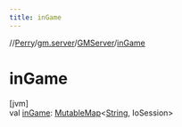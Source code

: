 ```yaml
---
title: inGame
---
```

//[Perry](../../../index.html)/[gm.server](../index.html)/[GMServer](index.html)/[inGame](in-game.html)



# inGame



[jvm]\
val [inGame](in-game.html): [MutableMap](https://kotlinlang.org/api/latest/jvm/stdlib/kotlin.collections/-mutable-map/index.html)<[String](https://kotlinlang.org/api/latest/jvm/stdlib/kotlin/-string/index.html), IoSession>




